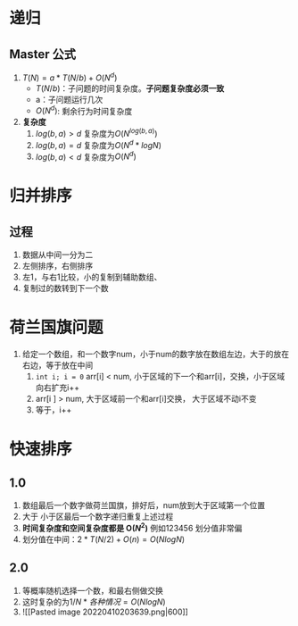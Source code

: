 # 递归
## Master 公式

1.  $T(N) = a*T(N/b) + O(N^d)$
	-   $T(N/b)$：子问题的时间复杂度。**子问题复杂度必须一致**
	- a：子问题运行几次
	- $O(N^d)$: 剩余行为时间复杂度
2. **复杂度**
	1. $log(b,a) >d$  复杂度为$O(N^{log(b,a)})$
	2. $log(b,a) =d$  复杂度为$O(N^d * logN)$
	3. $log(b,a) <d$  复杂度为$O(N^d)$

# 归并排序
## 过程
1. 数据从中间一分为二
2. 左侧排序，右侧排序
3. 左1，与右1比较，小的复制到辅助数组、
4. 复制过的数转到下一个数

# 荷兰国旗问题
1. 给定一个数组，和一个数字num，小于num的数字放在数组左边，大于的放在右边，等于放在中间
	1. `int i; i = 0`  arr[i] < num, 小于区域的下一个和arr[i]，交换，小于区域向右扩充i++
	2. arr[i ] > num, 大于区域前一个和arr[i]交换， 大于区域不动i不变
	3. 等于，i++

# 快速排序
## 1.0
1. 数组最后一个数字做荷兰国旗，排好后，num放到大于区域第一个位置
2. 大于 小于区最后一个数字递归重复上述过程
3. **时间复杂度和空间复杂度都是 O($N^2$)**    例如123456   划分值非常偏
4. 划分值在中间：$2*T(N/2)+O(n) = O(Nlog{N})$ 

## 2.0 
1. 等概率随机选择一个数，和最右侧做交换
2. 这时复杂的为$1/N*各种情况=O(Nlog{N})$ 
3. ![[Pasted image 20220410203639.png|600]]